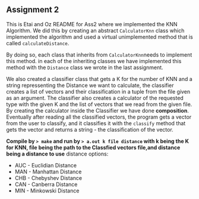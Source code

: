 ## Assignment 2
This is Etai and Oz README for Ass2 where we implemented the KNN Algorithm.
We did this by creating an abstract `CalculatorKnn` class which implemented the algorithm and used a virtual unimplemented method that is called `calculateDistance`.

By doing so, each class that inherits from `CalculatorKnn`needs to implement this method. in each of the inheriting classes we have implemented this method with the `Distance` class we wrote in the last assignment.

We also created a classifier class that gets a K for the number of KNN and a string repressenting the Distance we want to calculate, the classifier creates a list of vectors and their classification in a tuple from the file given as an argument.
The classifier also creates a calculator of the requested type with the given K and the list of vectors that we read from the given file.
By creating the calculator inside the Classifier we have done **composition**.
Eventually after reading all the classified vectors, the program gets a vector from the user to classify, and it classifies it with the `classify` method that gets the vector and returns a string - the classification of the vector.

**Compile by `> make` and run by `> a.out k file distance` with k being the K for KNN, file being the path to the Classfied vectors file,and distance being a distance to use**
distance options:
- AUC - Euclidian Distance
- MAN - Manhattan Distance
- CHB - Chebyshev Distance
- CAN - Canberra Distance
- MIN - Minkowski Distance
